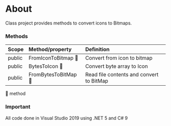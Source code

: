 # About

Class project provides methods to convert icons to Bitmaps.

### Methods

|Scope|Method/property   |Definition   |
| :---         |  :---  | :--- |
|public|FromIconToBitmap :small_orange_diamond:   |Convert from icon to bitmap   |
|public|BytesToIcon :small_orange_diamond:   |Convert byte array to Icon   |
|public|FromBytesToBitMap :small_orange_diamond:   |Read file contents and convert to BitMap   |

:small_orange_diamond: method



### Important

All code done in Visual Studio 2019 using .NET 5 and C# 9